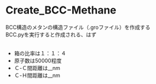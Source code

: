 # Create_BCC-Methane

BCC構造のメタンの構造ファイル（.groファイル）を作成する
<br>
BCC.pyを実行すると作成される、はず
<br><br>
* 箱の比率は１：１：４
* 原子数は50000程度
* Ｃ-Ｃ間距離は__nm
* Ｃ-Ｈ間距離は__nm
